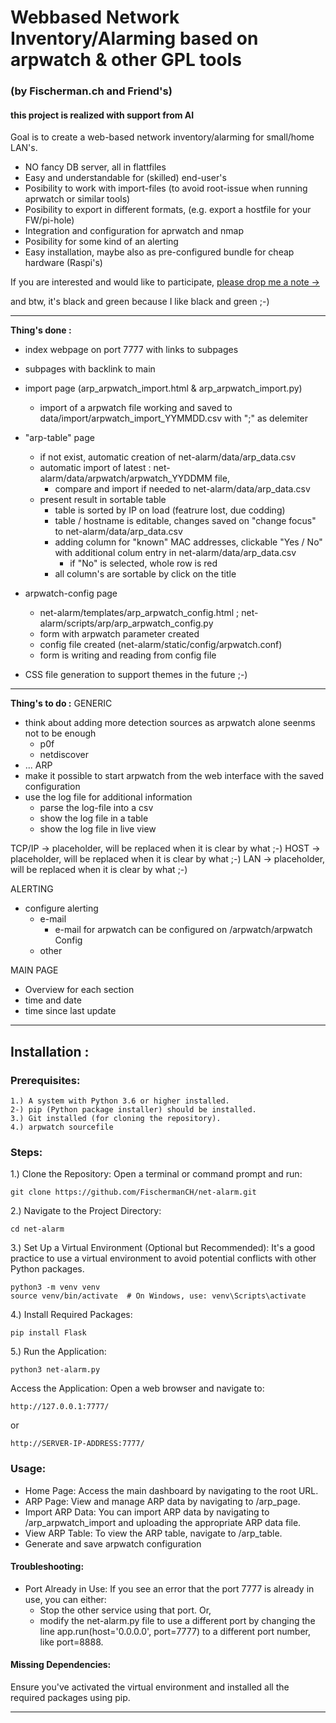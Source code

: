 # Webbased Network Inventory/Alarming based on arpwatch & other GPL tools
### (by Fischerman.ch and Friend's)
#### this project is realized with support from AI 



Goal is to create a web-based network inventory/alarming for small/home LAN's.
- NO fancy DB server, all in flattfiles
- Easy and understandable for (skilled) end-user's
- Posibility to work with import-files (to avoid root-issue when running aprwatch or similar tools)
- Posibility to export in different formats, (e.g. export a hostfile for your FW/pi-hole)
- Integration and configuration for aprwatch and nmap
- Posibility for some kind of an alerting
- Easy installation, maybe also as pre-configured bundle for cheap hardware (Raspi's)

If you are interested and would like to participate, [please drop me a note ->](https://www.fischerman.ch/?page_id=11)

and btw, it's black and green because I like black and green ;-)

---

**Thing's done :**
- index webpage on port 7777 with links to subpages
- subpages with backlink to main
- import page (arp_arpwatch_import.html & arp_arpwatch_import.py)
    - import of a arpwatch file working and saved to data/import/arpwatch_import_YYMMDD.csv with ";" as delemiter
- "arp-table" page
    - if not exist, automatic creation of net-alarm/data/arp_data.csv
    - automatic import of latest : net-alarm/data/arpwatch/arpwatch_YYDDMM file, 
        - compare and import if needed to net-alarm/data/arp_data.csv
    - present result in sortable table
        - table is sorted by IP on load (featrure lost, due codding)
        - table / hostname is editable, changes saved on "change focus" to net-alarm/data/arp_data.csv
        - adding column for "known" MAC addresses, clickable "Yes / No" with additional colum entry in net-alarm/data/arp_data.csv
            - if "No" is selected, whole row is red
        - all column's are sortable by click on the title
- arpwatch-config page 
    - net-alarm/templates/arp_arpwatch_config.html ; net-alarm/scripts/arp/arp_arpwatch_config.py 
    - form with arpwatch parameter created
    - config file created (net-alarm/static/config/arpwatch.conf)
    - form is writing and reading from config file 

- CSS file generation to support themes in the future ;-)

---

**Thing's to do :**
GENERIC
- think about adding more detection sources as arpwatch alone seenms not to be enough
    - p0f
    - netdiscover
- ...
ARP
- make it possible to start arpwatch from the web interface with the saved configuration
- use the log file for additional information 
    - parse the log-file into a csv
    - show the log file in a table 
    - show the log file in live view 

TCP/IP  -> placeholder, will be replaced when it is clear by what ;-)
HOST    -> placeholder, will be replaced when it is clear by what ;-)
LAN     -> placeholder, will be replaced when it is clear by what ;-)

ALERTING
- configure alerting
    - e-mail
        - e-mail for arpwatch can be configured on /arpwatch/arpwatch Config
    - other 

MAIN PAGE
- Overview for each section
- time and date
- time since last update 

---
## Installation :
### Prerequisites:
```
1.) A system with Python 3.6 or higher installed.
2-) pip (Python package installer) should be installed.
3.) Git installed (for cloning the repository).
4.) arpwatch sourcefile 
```
### Steps:
1.) Clone the Repository:
Open a terminal or command prompt and run:
```
git clone https://github.com/FischermanCH/net-alarm.git
```
2.) Navigate to the Project Directory:
```
cd net-alarm
```
3.) Set Up a Virtual Environment (Optional but Recommended):
It's a good practice to use a virtual environment to avoid potential conflicts with other Python packages.
```
python3 -m venv venv
source venv/bin/activate  # On Windows, use: venv\Scripts\activate
```
4.) Install Required Packages:
```
pip install Flask
```
5.) Run the Application:
```
python3 net-alarm.py
```
Access the Application:
Open a web browser and navigate to:
```
http://127.0.0.1:7777/
```
or
```
http://SERVER-IP-ADDRESS:7777/
```
### Usage:

- Home Page: Access the main dashboard by navigating to the root URL.
- ARP Page: View and manage ARP data by navigating to /arp_page.
- Import ARP Data: You can import ARP data by navigating to /arp_arpwatch_import and uploading the appropriate ARP data file.
- View ARP Table: To view the ARP table, navigate to /arp_table.
- Generate and save arpwatch configuration

#### Troubleshooting:
- Port Already in Use: If you see an error that the port 7777 is already in use, you can either:
    - Stop the other service using that port.
Or, 
    - modify the net-alarm.py file to use a different port by changing the line app.run(host='0.0.0.0', port=7777) to a different port number, like port=8888.

#### Missing Dependencies: 
Ensure you've activated the virtual environment and installed all the required packages using pip.

---